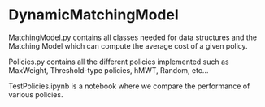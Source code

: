 # DynamicMatchingModel

MatchingModel.py contains all classes needed for data structures and the Matching Model which can compute the average cost of a given policy.

Policies.py contains all the different policies implemented such as MaxWeight, Threshold-type policies, hMWT, Random, etc...

TestPolicies.ipynb is a notebook where we compare the performance of various policies.
